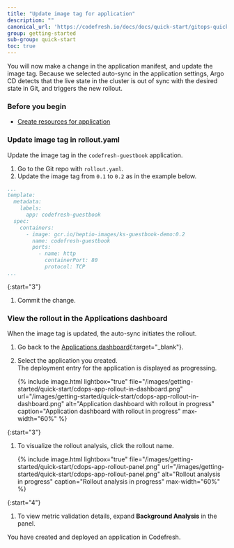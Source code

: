 ```yaml
---
title: "Update image tag for application"
description: ""
canonical_url: 'https://codefresh.io/docs/docs/quick-start/gitops-quick-start/create-rollout/'
group: getting-started
sub-group: quick-start
toc: true
---
```


You will now make a change in the application manifest, and update the image tag. Because we selected auto-sync in the application settings, Argo CD detects that the live state in the cluster is out of sync with the desired state in Git, and triggers the new rollout. <!---The rollout runs the analysis template you defined (`background-analysis` in the quick start).--->

### Before you begin

* [Create resources for application]({{site.baseurl}}/docs/getting-started/quick-start/create-app-specs/)


### Update image tag in rollout.yaml
Update the image tag in the `codefresh-guestbook` application.  

1. Go to the Git repo with `rollout.yaml`.
1. Update the image tag from `0.1` to `0.2` as in the example below.

```yaml
...
template:
  metadata:
    labels:
      app: codefresh-guestbook
  spec:
    containers:
      - image: gcr.io/heptio-images/ks-guestbook-demo:0.2
        name: codefresh-guestbook
        ports:
          - name: http
            containerPort: 80
            protocol: TCP
...
```
{:start="3"}
1. Commit the change.

### View the rollout in the Applications dashboard
When the image tag is updated, the auto-sync initiates the rollout. 

1. Go back to the [Applications dashboard](https://g.codefresh.io/2.0/applications-dashboard?sort=desc-lastUpdated){:target="\_blank"}.  
1. Select the application you created.  
  The deployment entry for the application is displayed as progressing.

    {% include 
   image.html 
   lightbox="true" 
   file="/images/getting-started/quick-start/cdops-app-rollout-in-dashboard.png" 
   url="/images/getting-started/quick-start/cdops-app-rollout-in-dashboard.png" 
   alt="Application dashboard with rollout in progress" 
   caption="Application dashboard with rollout in progress"
   max-width="60%" 
   %} 

{:start="3"}
1. To visualize the rollout analysis, click the rollout name.

    {% include 
   image.html 
   lightbox="true" 
   file="/images/getting-started/quick-start/cdops-app-rollout-panel.png" 
   url="/images/getting-started/quick-start/cdops-app-rollout-panel.png" 
   alt="Rollout analysis in progress" 
   caption="Rollout analysis in progress"
   max-width="60%" 
   %} 

{:start="4"}
1. To view metric validation details, expand **Background Analysis** in the panel. 

You have created and deployed an application in Codefresh. 

  